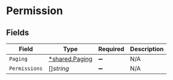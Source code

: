 # Permission


## Fields

| Field                                                  | Type                                                   | Required                                               | Description                                            |
| ------------------------------------------------------ | ------------------------------------------------------ | ------------------------------------------------------ | ------------------------------------------------------ |
| `Paging`                                               | [*shared.Paging](../../../pkg/models/shared/paging.md) | :heavy_minus_sign:                                     | N/A                                                    |
| `Permissions`                                          | []*string*                                             | :heavy_minus_sign:                                     | N/A                                                    |